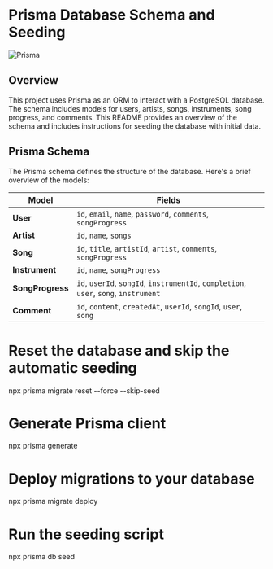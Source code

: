 # Prisma Database Schema and Seeding

![Prisma](https://user-images.githubusercontent.com/42619223/123456789-fc3c3e80-d5c3-11eb-9db5-3bc24d7ab514.png)

## Overview

This project uses Prisma as an ORM to interact with a PostgreSQL database. The schema includes models for users, artists, songs, instruments, song progress, and comments. This README provides an overview of the schema and includes instructions for seeding the database with initial data.

## Prisma Schema

The Prisma schema defines the structure of the database. Here's a brief overview of the models:

| Model         | Fields                                                                 |
| ------------- | ---------------------------------------------------------------------- |
| **User**      | `id`, `email`, `name`, `password`, `comments`, `songProgress`          |
| **Artist**    | `id`, `name`, `songs`                                                  |
| **Song**      | `id`, `title`, `artistId`, `artist`, `comments`, `songProgress`        |
| **Instrument**| `id`, `name`, `songProgress`                                           |
| **SongProgress** | `id`, `userId`, `songId`, `instrumentId`, `completion`, `user`, `song`, `instrument` |
| **Comment**   | `id`, `content`, `createdAt`, `userId`, `songId`, `user`, `song`       |

# Reset the database and skip the automatic seeding
npx prisma migrate reset --force --skip-seed

# Generate Prisma client
npx prisma generate

# Deploy migrations to your database
npx prisma migrate deploy

# Run the seeding script
npx prisma db seed

